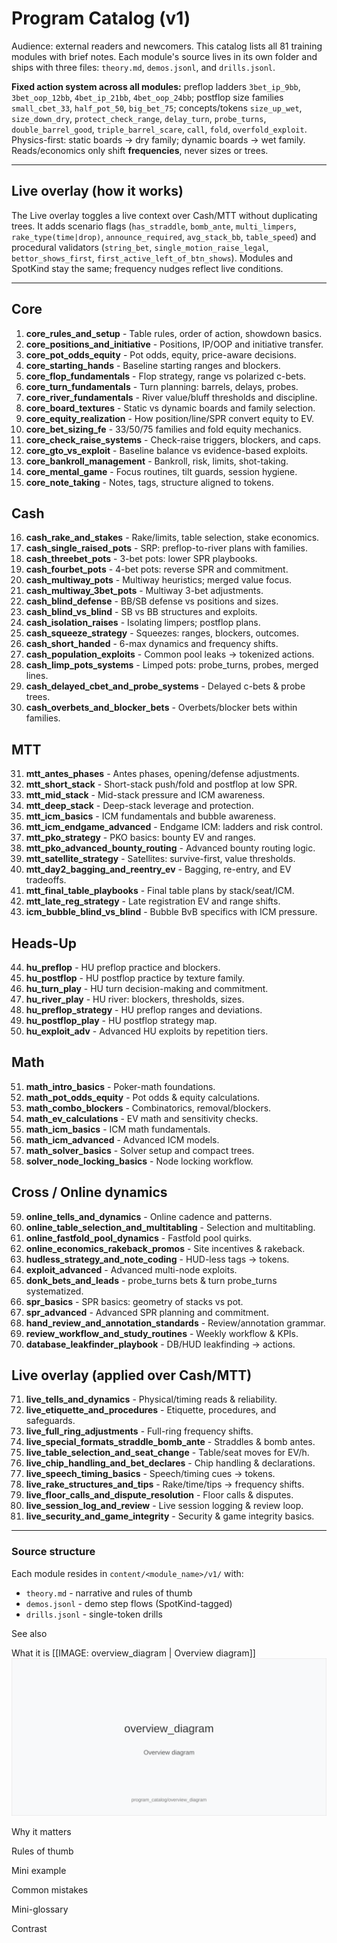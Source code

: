 # Program Catalog (v1)
Audience: external readers and newcomers. This catalog lists all 81 training modules with brief notes. Each module's source lives in its own folder and ships with three files: `theory.md`, `demos.jsonl`, and `drills.jsonl`.

**Fixed action system across all modules:** preflop ladders `3bet_ip_9bb`, `3bet_oop_12bb`, `4bet_ip_21bb`, `4bet_oop_24bb`; postflop size families `small_cbet_33`, `half_pot_50`, `big_bet_75`; concepts/tokens `size_up_wet`, `size_down_dry`, `protect_check_range`, `delay_turn`, `probe_turns`, `double_barrel_good`, `triple_barrel_scare`, `call`, `fold`, `overfold_exploit`. Physics-first: static boards → dry family; dynamic boards → wet family. Reads/economics only shift **frequencies**, never sizes or trees.

---

## Live overlay (how it works)
The Live overlay toggles a live context over Cash/MTT without duplicating trees. It adds scenario flags (`has_straddle`, `bomb_ante`, `multi_limpers`, `rake_type(time|drop)`, `announce_required`, `avg_stack_bb`, `table_speed`) and procedural validators (`string_bet`, `single_motion_raise_legal`, `bettor_shows_first`, `first_active_left_of_btn_shows`). Modules and SpotKind stay the same; frequency nudges reflect live conditions.

---

## Core
1. **core_rules_and_setup** - Table rules, order of action, showdown basics.
2. **core_positions_and_initiative** - Positions, IP/OOP and initiative transfer.
3. **core_pot_odds_equity** - Pot odds, equity, price-aware decisions.
4. **core_starting_hands** - Baseline starting ranges and blockers.
5. **core_flop_fundamentals** - Flop strategy, range vs polarized c-bets.
6. **core_turn_fundamentals** - Turn planning: barrels, delays, probes.
7. **core_river_fundamentals** - River value/bluff thresholds and discipline.
8. **core_board_textures** - Static vs dynamic boards and family selection.
9. **core_equity_realization** - How position/line/SPR convert equity to EV.
10. **core_bet_sizing_fe** - 33/50/75 families and fold equity mechanics.
11. **core_check_raise_systems** - Check-raise triggers, blockers, and caps.
12. **core_gto_vs_exploit** - Baseline balance vs evidence-based exploits.
13. **core_bankroll_management** - Bankroll, risk, limits, shot-taking.
14. **core_mental_game** - Focus routines, tilt guards, session hygiene.
15. **core_note_taking** - Notes, tags, structure aligned to tokens.

## Cash
16. **cash_rake_and_stakes** - Rake/limits, table selection, stake economics.
17. **cash_single_raised_pots** - SRP: preflop-to-river plans with families.
18. **cash_threebet_pots** - 3-bet pots: lower SPR playbooks.
19. **cash_fourbet_pots** - 4-bet pots: reverse SPR and commitment.
20. **cash_multiway_pots** - Multiway heuristics; merged value focus.
21. **cash_multiway_3bet_pots** - Multiway 3-bet adjustments.
22. **cash_blind_defense** - BB/SB defense vs positions and sizes.
23. **cash_blind_vs_blind** - SB vs BB structures and exploits.
24. **cash_isolation_raises** - Isolating limpers; postflop plans.
25. **cash_squeeze_strategy** - Squeezes: ranges, blockers, outcomes.
26. **cash_short_handed** - 6-max dynamics and frequency shifts.
27. **cash_population_exploits** - Common pool leaks → tokenized actions.
28. **cash_limp_pots_systems** - Limped pots: probe_turns, probes, merged lines.
29. **cash_delayed_cbet_and_probe_systems** - Delayed c-bets & probe trees.
30. **cash_overbets_and_blocker_bets** - Overbets/blocker bets within families.

## MTT
31. **mtt_antes_phases** - Antes phases, opening/defense adjustments.
32. **mtt_short_stack** - Short-stack push/fold and postflop at low SPR.
33. **mtt_mid_stack** - Mid-stack pressure and ICM awareness.
34. **mtt_deep_stack** - Deep-stack leverage and protection.
35. **mtt_icm_basics** - ICM fundamentals and bubble awareness.
36. **mtt_icm_endgame_advanced** - Endgame ICM: ladders and risk control.
37. **mtt_pko_strategy** - PKO basics: bounty EV and ranges.
38. **mtt_pko_advanced_bounty_routing** - Advanced bounty routing logic.
39. **mtt_satellite_strategy** - Satellites: survive-first, value thresholds.
40. **mtt_day2_bagging_and_reentry_ev** - Bagging, re-entry, and EV tradeoffs.
41. **mtt_final_table_playbooks** - Final table plans by stack/seat/ICM.
42. **mtt_late_reg_strategy** - Late registration EV and range shifts.
43. **icm_bubble_blind_vs_blind** - Bubble BvB specifics with ICM pressure.

## Heads-Up
44. **hu_preflop** - HU preflop practice and blockers.
45. **hu_postflop** - HU postflop practice by texture family.
46. **hu_turn_play** - HU turn decision-making and commitment.
47. **hu_river_play** - HU river: blockers, thresholds, sizes.
48. **hu_preflop_strategy** - HU preflop ranges and deviations.
49. **hu_postflop_play** - HU postflop strategy map.
50. **hu_exploit_adv** - Advanced HU exploits by repetition tiers.

## Math
51. **math_intro_basics** - Poker-math foundations.
52. **math_pot_odds_equity** - Pot odds & equity calculations.
53. **math_combo_blockers** - Combinatorics, removal/blockers.
54. **math_ev_calculations** - EV math and sensitivity checks.
55. **math_icm_basics** - ICM math fundamentals.
56. **math_icm_advanced** - Advanced ICM models.
57. **math_solver_basics** - Solver setup and compact trees.
58. **solver_node_locking_basics** - Node locking workflow.

## Cross / Online dynamics
59. **online_tells_and_dynamics** - Online cadence and patterns.
60. **online_table_selection_and_multitabling** - Selection and multitabling.
61. **online_fastfold_pool_dynamics** - Fastfold pool quirks.
62. **online_economics_rakeback_promos** - Site incentives & rakeback.
63. **hudless_strategy_and_note_coding** - HUD-less tags → tokens.
64. **exploit_advanced** - Advanced multi-node exploits.
65. **donk_bets_and_leads** - probe_turns bets & turn probe_turns systematized.
66. **spr_basics** - SPR basics: geometry of stacks vs pot.
67. **spr_advanced** - Advanced SPR planning and commitment.
68. **hand_review_and_annotation_standards** - Review/annotation grammar.
69. **review_workflow_and_study_routines** - Weekly workflow & KPIs.
70. **database_leakfinder_playbook** - DB/HUD leakfinding → actions.

## Live overlay (applied over Cash/MTT)
71. **live_tells_and_dynamics** - Physical/timing reads & reliability.
72. **live_etiquette_and_procedures** - Etiquette, procedures, and safeguards.
73. **live_full_ring_adjustments** - Full-ring frequency shifts.
74. **live_special_formats_straddle_bomb_ante** - Straddles & bomb antes.
75. **live_table_selection_and_seat_change** - Table/seat moves for EV/h.
76. **live_chip_handling_and_bet_declares** - Chip handling & declarations.
77. **live_speech_timing_basics** - Speech/timing cues → tokens.
78. **live_rake_structures_and_tips** - Rake/time/tips → frequency shifts.
79. **live_floor_calls_and_dispute_resolution** - Floor calls & disputes.
80. **live_session_log_and_review** - Live session logging & review loop.
81. **live_security_and_game_integrity** - Security & game integrity basics.

---

### Source structure
Each module resides in `content/<module_name>/v1/` with:
- `theory.md` - narrative and rules of thumb
- `demos.jsonl` - demo step flows (SpotKind-tagged)
- `drills.jsonl` - single-token drills

See also

What it is
[[IMAGE: overview_diagram | Overview diagram]]
![Overview diagram](images/overview_diagram.svg)

Why it matters

Rules of thumb

Mini example

Common mistakes

Mini-glossary

Contrast